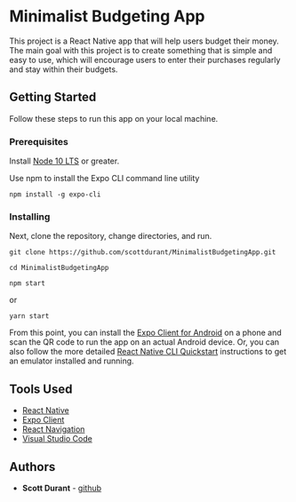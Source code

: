 # Minimalist Budgeting App

This project is a React Native app that will help users budget their money. The main goal with this project is to create something that is simple and
easy to use, which will encourage users to enter their purchases regularly and stay within their budgets.

## Getting Started

Follow these steps to run this app on your local machine.

### Prerequisites

Install [Node 10 LTS](https://nodejs.org/en/download/) or greater.

Use npm to install the Expo CLI command line utility

```
npm install -g expo-cli
```



### Installing

Next, clone the repository, change directories, and run. 

```
git clone https://github.com/scottdurant/MinimalistBudgetingApp.git
```

```
cd MinimalistBudgetingApp
```

```
npm start
```
or
```
yarn start
```

From this point, you can install the [Expo Client for Android](https://expo.io/tools#client) on a phone and scan the QR code to run the app on an actual Android device.
Or, you can also follow the more detailed [React Native CLI Quickstart](https://reactnative.dev/docs/getting-started) instructions to get an emulator installed and running. 



## Tools Used

* [React Native](https://reactnative.dev/)
* [Expo Client](https://expo.io/tools)
* [React Navigation](https://reactnavigation.org/)
* [Visual Studio Code](https://code.visualstudio.com/)

## Authors

* **Scott Durant** - [github](https://github.com/scottdurant)